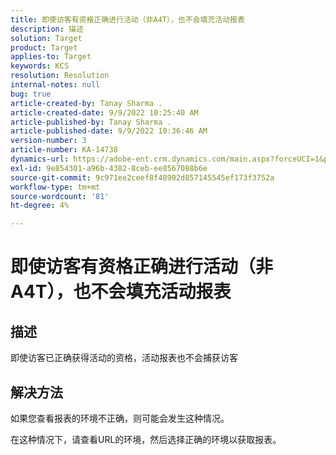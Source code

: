 ```yaml
---
title: 即使访客有资格正确进行活动（非A4T），也不会填充活动报表
description: 描述
solution: Target
product: Target
applies-to: Target
keywords: KCS
resolution: Resolution
internal-notes: null
bug: true
article-created-by: Tanay Sharma .
article-created-date: 9/9/2022 10:25:40 AM
article-published-by: Tanay Sharma .
article-published-date: 9/9/2022 10:36:46 AM
version-number: 3
article-number: KA-14738
dynamics-url: https://adobe-ent.crm.dynamics.com/main.aspx?forceUCI=1&pagetype=entityrecord&etn=knowledgearticle&id=20c1b4bc-2930-ed11-9db1-002248086735
exl-id: 9e854301-a96b-4382-8ceb-ee8567088b6e
source-git-commit: 9c971ee2ceef8f48902d857145545ef173f3752a
workflow-type: tm+mt
source-wordcount: '81'
ht-degree: 4%

---
```


# 即使访客有资格正确进行活动（非A4T），也不会填充活动报表

## 描述


即使访客已正确获得活动的资格，活动报表也不会捕获访客


## 解决方法


如果您查看报表的环境不正确，则可能会发生这种情况。



在这种情况下，请查看URL的环境，然后选择正确的环境以获取报表。
